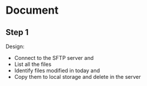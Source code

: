 # Document

## Step 1

Design:

- Connect to the SFTP server and
- List all the files
- Identify files modified in today and
- Copy them to local storage and delete in the server
